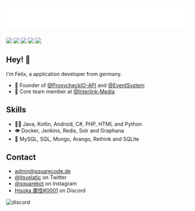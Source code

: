 <h1 align="center">
  <img src="https://raw.githubusercontent.com/SquareCodeFX/SquareCodeFX/master/name.svg" alt="SquareCodeFX" />
</h1>

<a href="#"><img src="https://komarev.com/ghpvc/?username=squarecodefx&color=blueviolet"></a>
<a href="https://twitter.com/itsvelatic"><img src="https://img.shields.io/twitter/follow/itsvelatic?style=social"></a>
<a href="https://www.twitch.tv/SquareCodeFX"><img src="https://img.shields.io/twitch/status/SquareCodeFX?style=social"></a>
<a href="https://www.youtube.com/channel/UC0MQXszCPTI9Gp8IYUW3yuA"><img src="https://img.shields.io/youtube/channel/subscribers/UC0MQXszCPTI9Gp8IYUW3yuA?style=social"></a>
<a href="https://github.com/SquareCodeFX"><img src="https://img.shields.io/github/followers/SquareCodeFX?style=social"></a>

## Hey! 👋
I'm Felix, a application developer from germany.

- 🧭 Founder of [@ProxycheckIO-API](https://github.com/SquareCodeFX/proxycheck.io-api) and [@EventSystem](https://github.com/SquareCodeFX/EventSystem)
- 👥 Core team member at [@Interlink-Media](https://github.com/Interlink-Media)

## Skills
- 👨‍💻 Java, Kotlin, Android, C#, PHP, HTML and Python
- 👁️ Docker, Jenkins, Redis, Solr and Graphana
- 💽 MySQL, SQL, Mongo, Arango, Rethink and SQLite

## Contact
- [admin@squarecode.de](mailto:admin@squarecode.de)
- [@itsvelatic](https://twitter.com/itsvelatic) on Twitter
- [@squarekot](https://instagram.com/squarekot) on Instagram
- [Hisoka 魔怪#0001](./) on Discord

![discord](https://discord.c99.nl/widget/theme-2/477939443773472768.png)
